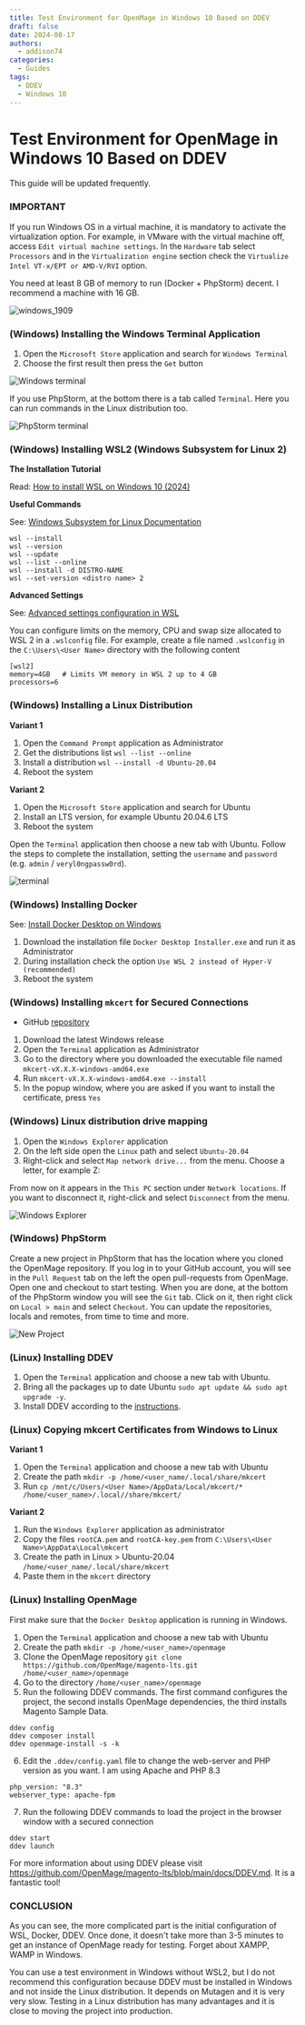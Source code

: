 ```yaml
---
title: Test Environment for OpenMage in Windows 10 Based on DDEV
draft: false
date: 2024-08-17
authors:
  - addison74
categories:
  - Guides
tags:
  - DDEV
  - Windows 10
---
```


# Test Environment for OpenMage in Windows 10 Based on DDEV

This guide will be updated frequently.

<!-- more -->

### IMPORTANT
If you run Windows OS in a virtual machine, it is mandatory to activate the virtualization option. For example, in VMware with the virtual machine off, access `Edit virtual machine settings`. In the `Hardware` tab select `Processors` and in the `Virtualization engine` section check the `Virtualize Intel VT-x/EPT or AMD-V/RVI` option.

You need at least 8 GB of memory to run (Docker + PhpStorm) decent. I recommend a machine with 16 GB.

![windows_1909](https://github.com/OpenMage/magento-lts/assets/8360474/33c7605e-b9ff-46a5-b960-0e2aabb4dc77)

### (Windows) Installing the Windows Terminal Application
1. Open the `Microsoft Store` application and search for `Windows Terminal`
2. Choose the first result then press the `Get` button

![Windows terminal](https://github.com/OpenMage/magento-lts/assets/8360474/fbcb31fa-3582-4372-8acd-48f4956d6d30)

If you use PhpStorm, at the bottom there is a tab called `Terminal`. Here you can run commands in the Linux distribution too.

![PhpStorm terminal](https://github.com/OpenMage/magento-lts/assets/8360474/cca5b48d-dd5b-4d80-8664-a4f99ee9f960)

### (Windows) Installing WSL2 (Windows Subsystem for Linux 2)
**The Installation Tutorial**

Read: [How to install WSL on Windows 10 (2024)](https://pureinfotech.com/install-windows-subsystem-linux-2-windows-10/)

**Useful Commands**

See: [Windows Subsystem for Linux Documentation](https://learn.microsoft.com/en-us/windows/wsl/)

```
wsl --install
wsl --version
wsl --update
wsl --list --online
wsl --install -d DISTRO-NAME
wsl --set-version <distro name> 2
```

**Advanced Settings**

See: [Advanced settings configuration in WSL](https://learn.microsoft.com/en-us/windows/wsl/wsl-config#configure-global-options-with-wslconfig)

You can configure limits on the memory, CPU and swap size allocated to WSL 2 in a `.wslconfig` file⁠. For example, create a file named `.wslconfig` in the `C:\Users\<User Name>` directory with the following content

```
[wsl2]
memory=4GB   # Limits VM memory in WSL 2 up to 4 GB
processors=6 
```

### (Windows) Installing a Linux Distribution
**Variant 1**
1.  Open the `Command Prompt` application as Administrator
2. Get the distributions list `wsl --list --online`
3. Install a distribution `wsl --install -d Ubuntu-20.04`
4. Reboot the system

**Variant 2**
1.  Open the `Microsoft Store` application and search for Ubuntu
2. Install an LTS version, for example Ubuntu 20.04.6 LTS
3. Reboot the system

Open the `Terminal` application then choose a new tab with Ubuntu. Follow the steps to complete the installation, setting the `username` and `password` (e.g. `admin` / `veryl0ngpassw0rd`).

![terminal](https://github.com/OpenMage/magento-lts/assets/8360474/b88fe7ae-4d86-4cba-a239-01c06a685bec)

### (Windows) Installing Docker

See: [Install Docker Desktop on Windows](https://docs.docker.com/desktop/install/windows-install/)

1. Download the installation file `Docker Desktop Installer.exe` and run it as Administrator
2. During installation check the option `Use WSL 2 instead of Hyper-V (recommended)`
3. Reboot the system

### (Windows) Installing `mkcert` for Secured Connections

- GitHub [repository](https://github.com/FiloSottile/mkcert)

1. Download the latest Windows release
2. Open the `Terminal` application as Administrator
3. Go to the directory where you downloaded the executable file named `mkcert-vX.X.X-windows-amd64.exe`
4. Run `mkcert-vX.X.X-windows-amd64.exe --install`
5. In the popup window, where you are asked if you want to install the certificate, press `Yes`

### (Windows) Linux distribution drive mapping

1. Open the `Windows Explorer` application
2. On the left side open the `Linux` path and select `Ubuntu-20.04`
3. Right-click and select `Map network drive...` from the menu. Choose a letter, for example Z:

From now on it appears in the `This PC` section under `Network locations`. If you want to disconnect it, right-click and select `Disconnect` from the menu.

![Windows Explorer](https://github.com/OpenMage/magento-lts/assets/8360474/97dacd28-a316-4312-8f5a-1eb67b796d07)

### (Windows) PhpStorm

Create a new project in PhpStorm that has the location where you cloned the OpenMage repository. If you log in to your GitHub account, you will see in the `Pull Request` tab on the left the open pull-requests from OpenMage. Open one and checkout to start testing. When you are done, at the bottom of the PhpStorm window you will see the `Git` tab. Click on it, then right click on `Local > main` and select `Checkout`. You can update the repositories, locals and remotes, from time to time and more.

![New Project](https://github.com/OpenMage/magento-lts/assets/8360474/b408b23c-0128-4887-abc8-30e7133e4fb3)

### (Linux) Installing DDEV

1. Open the `Terminal` application and choose a new tab with Ubuntu.
2. Bring all the packages up to date Ubuntu `sudo apt update && sudo apt upgrade -y`.
3. Install DDEV according to the [instructions](https://ddev.readthedocs.io/en/latest/users/install/ddev-installation/).

### (Linux) Copying mkcert Certificates from Windows to Linux

**Variant 1**
1. Open the `Terminal` application and choose a new tab with Ubuntu
2. Create the path  `mkdir -p /home/<user_name/.local/share/mkcert`
3. Run `cp /mnt/c/Users/<User Name>/AppData/Local/mkcert/* /home/<user_name>/.local//share/mkcert/`

**Variant 2**
1. Run the `Windows Explorer` application as administrator
2. Copy the files `rootCA.pem` and `rootCA-key.pem` from `C:\Users\<User Name>\AppData\Local\mkcert`
3. Create the path in Linux > Ubuntu-20.04 `/home/<user_name/.local/share/mkcert`
4. Paste them in the `mkcert` directory

### (Linux) Installing OpenMage
First make sure that the `Docker Desktop` application is running in Windows.

1. Open the `Terminal` application and choose a new tab with Ubuntu
2. Create the path `mkdir -p /home/<user_name>/openmage`
3. Clone the OpenMage repository `git clone https://github.com/OpenMage/magento-lts.git /home/<user_name>/openmage`
4. Go to the directory `/home/<user_name>/openmage`
5. Run the following DDEV commands. The first command configures the project, the second installs OpenMage dependencies, the third installs Magento Sample Data.

```
ddev config
ddev composer install
ddev openmage-install -s -k
```

6. Edit the `.ddev/config.yaml` file to change the web-server and PHP version as you want. I am using Apache and PHP 8.3

```
php_version: "8.3"
webserver_type: apache-fpm
```

7. Run the following DDEV commands to load the project in the browser window with a secured connection

```
ddev start
ddev launch
```

For more information about using DDEV please visit https://github.com/OpenMage/magento-lts/blob/main/docs/DDEV.md. It is a fantastic tool!

### CONCLUSION
As you can see, the more complicated part is the initial configuration of WSL, Docker, DDEV. Once done, it doesn't take more than 3-5 minutes to get an instance of OpenMage ready for testing. Forget about XAMPP, WAMP in Windows.

You can use a test environment in Windows without WSL2, but I do not recommend this configuration because DDEV must be installed in Windows and not inside the Linux distribution. It depends on Mutagen and it is very very slow. Testing in a Linux distribution has many advantages and it is close to moving the project into production.